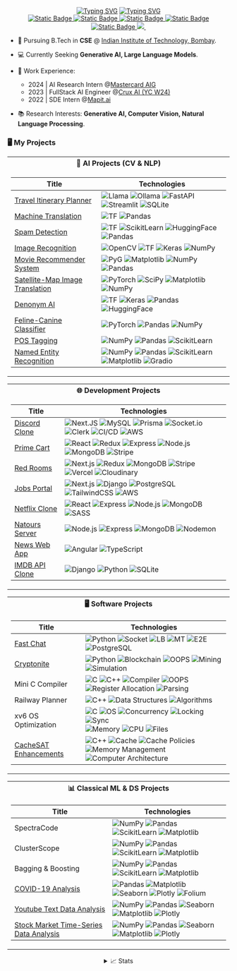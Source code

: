 <p align="center">
<a href="https://github.com/ravindramohith">
<a href="https://git.io/typing-svg"><img src="https://readme-typing-svg.demolab.com?font=Monaco&weight=900&size=30&duration=1&pause=0&color=fd2155&center=true&vCenter=true&repeat=false&width=435&lines=Hi%2C+I'm+Ravindra+Mohith" alt="Typing SVG" /></a>
<a href="https://git.io/typing-svg"><img src="https://readme-typing-svg.demolab.com?font=Monaco&weight=1000&duration=900&pause=500&color=08FDD8&center=true&vCenter=true&random=true&width=435&lines=FullStack+Developer;Competetive+Programmer;Gen+AI+Engineer;Large+Language+Models;Computer+Vision;Natural+Language+Processing" alt="Typing SVG" /></a>
</a>

<br/>

<!-- <img alt="Static Badge" src="https://img.shields.io/badge/AI-CV-red?style=flat-square&logo=googledocs&logoColor=white">
<img alt="Static Badge" src="https://img.shields.io/badge/SDE-CV-red?style=flat-square&logo=googledocs&logoColor=white"> -->

<a href="https://ravindramohith.netlify.app/">
    <img alt="Static Badge" src="https://img.shields.io/badge/Website-8A2BE2?style=flat-square&logo=webauthn&logoColor=white&logoSize=auto">
</a>
<a href="mailto:ravindramohith@gmail.com">
    <img alt="Static Badge" src="https://img.shields.io/badge/Email-red?style=flat-square&logo=gmail&logoColor=white&logoSize=auto">
</a>
<a href="https://www.linkedin.com/in/ravindra-mohith/">
    <img alt="Static Badge" src="https://img.shields.io/badge/Linkedin-blue?style=flat-square&logo=linkedin&logoColor=white&logoSize=auto">
</a>
<a href="https://github.com/ravindramohith">
    <img alt="Static Badge" src="https://img.shields.io/badge/Github-black?style=flat-square&logo=github&logoColor=white">
</a>
<a href="https://leetcode.com/u/the_last_uchiha/">
    <img alt="Static Badge" src="https://img.shields.io/badge/Leetcode-FFA116?style=flat-square&logo=leetcode&logoColor=white">
</a>
<a href="https://github.com/ravindramohith">
    <img src="https://github-stats-alpha.vercel.app/api?username=ravindramohith&cc=22272e&tc=08FDD8&ic=fd2155&bc=0000">
</a>
<a href="https://leetcode.com/u/the_last_uchiha/">
<img src="https://leetcard.jacoblin.cool/the_last_uchiha" alt="">
</a>
</p>


* 📖 Pursuing B.Tech in **CSE** @ [Indian Institute of Technology, Bombay](https://www.iitb.ac.in/).

* 💻 Currently Seeking **Generative AI, Large Language Models**.

* 💼 Work Experience:
    - 2024 | AI Research Intern @[Mastercard AIG](https://www.mastercard.com/global/en/business/overview/ai-garage.html)
    - 2023 | FullStack AI Engineer @[Crux AI (YC W24)](https://www.getcrux.ai/)
    - 2022 | SDE Intern @[Mapit.ai](https://www.linkedin.com/company/mapit-ai/)
* 📚 Research Interests: **Generative AI, Computer Vision, Natural Language Processing**.



### 🖥️ My Projects
<div align="center">
<table>
<tr><th>🤖 AI Projects (CV & NLP)</th></tr>
<tr><td>

|Title | Technologies |
|--|--|
| [Travel Itinerary Planner](https://github.com/ravindramohith/itinerary_planner) | ![Llama](https://img.shields.io/badge/Llama-black?style=flat-square&logo=meta) ![Ollama](https://img.shields.io/badge/Ollama-black?style=flat-square&logo=ollama) ![FastAPI](https://img.shields.io/badge/FastAPI-black?style=flat-square&logo=fastapi) ![Streamlit](https://img.shields.io/badge/Streamlit-black?style=flat-square&logo=streamlit) ![SQLite](https://img.shields.io/badge/SQLite-black?style=flat-square&logo=sqlite) |
| [Machine Translation](https://github.com/ravindramohith/english-hindi-translation) | ![TF](https://img.shields.io/badge/Tensorflow-black?style=flat-square&logo=tensorflow) ![Pandas](https://img.shields.io/badge/Pandas-black?style=flat-square&logo=pandas) |
| [Spam Detection](https://github.com/ravindramohith/Spam_Guard) | ![TF](https://img.shields.io/badge/Tensorflow-black?style=flat-square&logo=tensorflow) ![ScikitLearn](https://img.shields.io/badge/SciKit%20Learn-black?style=flat-square&logo=scikitlearn) ![HuggingFace](https://img.shields.io/badge/Hugging%20Face-black?style=flat-square&logo=huggingface) ![Pandas](https://img.shields.io/badge/Pandas-black?style=flat-square&logo=pandas)  |
| [Image Recognition](https://github.com/ravindramohith/find_me_out) | ![OpenCV](https://img.shields.io/badge/OpenCV-black?style=flat-square&logo=opencv) ![TF](https://img.shields.io/badge/Tensorflow-black?style=flat-square&logo=tensorflow) ![Keras](https://img.shields.io/badge/Keras-black?style=flat-square&logo=keras) ![NumPy](https://img.shields.io/badge/NumPy-black?style=flat-square&logo=numpy)|
| [Movie Recommender System](https://github.com/ravindramohith/movie_recommender_system) | ![PyG](https://img.shields.io/badge/PyG-black?style=flat-square&logo=pyg) ![Matplotlib](https://img.shields.io/badge/Matplotlib-black?style=flat-square&logo=plotly) ![NumPy](https://img.shields.io/badge/NumPy-black?style=flat-square&logo=numpy) ![Pandas](https://img.shields.io/badge/Pandas-black?style=flat-square&logo=pandas) |
| [Satellite-Map Image Translation](https://github.com/ravindramohith/SatelliteMapGAN)| ![PyTorch](https://img.shields.io/badge/PyTorch-black?style=flat-square&logo=pytorch) ![SciPy](https://img.shields.io/badge/SciPy-black?style=flat-square&logo=scipy) ![Matplotlib](https://img.shields.io/badge/Matplotlib-black?style=flat-square&logo=plotly) ![NumPy](https://img.shields.io/badge/NumPy-black?style=flat-square&logo=numpy)|
| [Denonym AI](https://huggingface.co/spaces/lostUchiha/inhabitant-detector/tree/main) | ![TF](https://img.shields.io/badge/TF-black?style=flat-square&logo=tensorflow) ![Keras](https://img.shields.io/badge/Keras-black?style=flat-square&logo=keras) ![Pandas](https://img.shields.io/badge/Pandas-black?style=flat-square&logo=pandas) ![HuggingFace](https://img.shields.io/badge/Hugging%20Face-black?style=flat-square&logo=huggingface) |
| [Feline-Canine Classifier](https://github.com/ravindramohith/Feline-Canine-Classifier) | ![PyTorch](https://img.shields.io/badge/PyTorch-black?style=flat-square&logo=pytorch) ![Pandas](https://img.shields.io/badge/Pandas-black?style=flat-square&logo=pandas) ![NumPy](https://img.shields.io/badge/NumPy-black?style=flat-square&logo=numpy) |
| [POS Tagging](https://github.com/ravindramohith/POS-Tagging) | ![NumPy](https://img.shields.io/badge/NumPy-black?style=flat-square&logo=numpy) ![Pandas](https://img.shields.io/badge/Pandas-black?style=flat-square&logo=pandas) ![ScikitLearn](https://img.shields.io/badge/SciKit%20Learn-black?style=flat-square&logo=scikitlearn) |
| [Named Entity Recognition](https://github.com/ravindramohith/Named-Entity-Recognition) | ![NumPy](https://img.shields.io/badge/NumPy-black?style=flat-square&logo=numpy) ![Pandas](https://img.shields.io/badge/Pandas-black?style=flat-square&logo=pandas) ![ScikitLearn](https://img.shields.io/badge/SciKit%20Learn-black?style=flat-square&logo=scikitlearn) ![Matplotlib](https://img.shields.io/badge/Matplotlib-black?style=flat-square&logo=plotly) ![Gradio](https://img.shields.io/badge/Gradio-black?style=flat-square&logo=gradio) |
</td>
</tr> </table>

<table>
<tr><th>🌐 Development Projects</th></tr>
<tr><td>

|Title | Technologies |
|--|--|
| [Discord Clone](https://github.com/ravindramohith/discord-clone) | ![Next.JS](https://img.shields.io/badge/Next.JS-black?style=flat-square&logo=nextdotjs) ![MySQL](https://img.shields.io/badge/MySQL-black?style=flat-square&logo=mysql) ![Prisma](https://img.shields.io/badge/Prisma-black?style=flat-square&logo=prisma) ![Socket.io](https://img.shields.io/badge/Socket.IO-black?style=flat-square&logo=socketdotio) ![Clerk](https://img.shields.io/badge/Clerk-black?style=flat-square&logo=clerk) ![CI/CD](https://img.shields.io/badge/CI%2FCD-black?style=flat-square&logo=github) ![AWS](https://img.shields.io/badge/AWS-black?style=flat-square&logo=amazonwebservices) |
| [Prime Cart](https://github.com/ravindramohith/prime_cart) | ![React](https://img.shields.io/badge/React.JS-black?style=flat-square&logo=react) ![Redux](https://img.shields.io/badge/Redux-black?style=flat-square&logo=redux) ![Express](https://img.shields.io/badge/Express-black?style=flat-square&logo=express) ![Node.js](https://img.shields.io/badge/Node.JS-black?style=flat-square&logo=nodedotjs) ![MongoDB](https://img.shields.io/badge/MongoDB-black?style=flat-square&logo=mongodb) ![Stripe](https://img.shields.io/badge/Stripe-black?style=flat-square&logo=stripe) |
| [Red Rooms](https://github.com/ravindramohith/red_rooms) | ![Next.js](https://img.shields.io/badge/Next.JS-black?style=flat-square&logo=nextdotjs) ![Redux](https://img.shields.io/badge/Redux-black?style=flat-square&logo=redux) ![MongoDB](https://img.shields.io/badge/MongoDB-black?style=flat-square&logo=mongodb) ![Stripe](https://img.shields.io/badge/Stripe-black?style=flat-square&logo=stripe) ![Vercel](https://img.shields.io/badge/Vercel-black?style=flat-square&logo=vercel) ![Cloudinary](https://img.shields.io/badge/Cloudinary-black?style=flat-square&logo=cloudinary) |
| [Jobs Portal](https://github.com/ravindramohith/JobSphere-jobsPortal) | ![Next.js](https://img.shields.io/badge/Next.JS-black?style=flat-square&logo=nextdotjs) ![Django](https://img.shields.io/badge/Django-black?style=flat-square&logo=django) ![PostgreSQL](https://img.shields.io/badge/PostgreSQL-black?style=flat-square&logo=postgresql) ![TailwindCSS](https://img.shields.io/badge/TailwindCSS-black?style=flat-square&logo=tailwindcss) ![AWS](https://img.shields.io/badge/AWS_S3-black?style=flat-square&logo=amazons3) |
| [Netflix Clone](https://github.com/ravindramohith/NetflixClone) | ![React](https://img.shields.io/badge/React.JS-black?style=flat-square&logo=react) ![Express](https://img.shields.io/badge/Express-black?style=flat-square&logo=express) ![Node.js](https://img.shields.io/badge/Node.JS-black?style=flat-square&logo=nodedotjs) ![MongoDB](https://img.shields.io/badge/MongoDB-black?style=flat-square&logo=mongodb) ![SASS](https://img.shields.io/badge/SASS-black?style=flat-square&logo=sass) |
| [Natours Server](https://github.com/ravindramohith/JobSphere-jobsPortal) | ![Node.js](https://img.shields.io/badge/Node.JS-black?style=flat-square&logo=nodedotjs) ![Express](https://img.shields.io/badge/Express-black?style=flat-square&logo=express) ![MongoDB](https://img.shields.io/badge/MongoDB-black?style=flat-square&logo=mongodb) ![Nodemon](https://img.shields.io/badge/Nodemon-black?style=flat-square&logo=nodemon) |
| [News Web App](https://github.com/ravindramohith/Angular-news-web-app) | ![Angular](https://img.shields.io/badge/Angular-black?style=flat-square&logo=angular) ![TypeScript](https://img.shields.io/badge/TypeScript-black?style=flat-square&logo=typescript) |
| [IMDB API Clone](https://github.com/ravindramohith/IMDB-API_clone) | ![Django](https://img.shields.io/badge/Django-black?style=flat-square&logo=django) ![Python](https://img.shields.io/badge/Python-black?style=flat-square&logo=python) ![SQLite](https://img.shields.io/badge/SQLite-black?style=flat-square&logo=sqlite) |
</td></tr></table>

<table>
<tr><th>🖥️ Software Projects</th></tr>
<tr><td>

|Title | Technologies |
|--|--|
| [Fast Chat](https://github.com/ravindramohith/FastChat) | ![Python](https://img.shields.io/badge/Python-black?style=flat-square&logo=python) ![Socket](https://img.shields.io/badge/Sockets-black?style=flat-square&logo=socketdotio) ![LB](https://img.shields.io/badge/Load%20balancing-black?style=flat-square&logo=serverless) ![MT](https://img.shields.io/badge/Multi%20Threading-black?style=flat-square&logo=gitextensions) ![E2E](https://img.shields.io/badge/E2E%20Encryption-black?style=flat-square&logo=letsencrypt) ![PostgreSQL](https://img.shields.io/badge/PostgreSQL-black?style=flat-square&logo=postgresql) |
| [Cryptonite](https://github.com/ravindramohith/Cyptonite) | ![Python](https://img.shields.io/badge/Python-black?style=flat-square&logo=python) ![Blockchain](https://img.shields.io/badge/Blockchain-black?style=flat-square&logo=bitcoin) ![OOPS](https://img.shields.io/badge/OOPS-black?style=flat-square&logo=bookstack) ![Mining](https://img.shields.io/badge/Selfish%20Mining-black?style=flat-square&logo=ethereum) ![Simulation](https://img.shields.io/badge/Simulation-black?style=flat-square&logo=mingww64) |
| Mini C Compiler | ![C](https://img.shields.io/badge/C%20Language-black?style=flat-square&logo=c) ![C++](https://img.shields.io/badge/C++-black?style=flat-square&logo=cplusplus) ![Compiler](https://img.shields.io/badge/Compiler-black?style=flat-square&logo=compilerexplorer) ![OOPS](https://img.shields.io/badge/OOPS-black?style=flat-square&logo=bookstack) ![Register Allocation](https://img.shields.io/badge/Register%20Allocation-black?style=flat-square&logo=amazonec2) ![Parsing](https://img.shields.io/badge/Parsing-black?style=flat-square&logo=convertio) |
| Railway Planner | ![C++](https://img.shields.io/badge/C++-black?style=flat-square&logo=cplusplus) ![Data Structures](https://img.shields.io/badge/Data%20Structures-black?style=flat-square&logo=databricks) ![Algorithms](https://img.shields.io/badge/Algorithms-black?style=flat-square&logo=algolia) |
| xv6 OS Optimization | ![C](https://img.shields.io/badge/C%20Language-black?style=flat-square&logo=c) ![OS](https://img.shields.io/badge/OS-black?style=flat-square&logo=multisim) ![Concurrency](https://img.shields.io/badge/Concurrency-black?style=flat-square&logo=codacy) ![Locking](https://img.shields.io/badge/Locking-black?style=flat-square&logo=clockify) ![Sync](https://img.shields.io/badge/Synchronization-black?style=flat-square&logo=syncthing) <br/> ![Memory](https://img.shields.io/badge/Memory%20Management-black?style=flat-square&logo=databricks) ![CPU](https://img.shields.io/badge/CPU%20Scheduling-black?style=flat-square&logo=stimulus) ![Files](https://img.shields.io/badge/File%20System-black?style=flat-square&logo=files) |
| [CacheSAT Enhancements](https://github.com/ravindramohith/Champsim) | ![C++](https://img.shields.io/badge/C++-black?style=flat-square&logo=cplusplus) ![Cache](https://img.shields.io/badge/Cache-black?style=flat-square&logo=buffer) ![Cache Policies](https://img.shields.io/badge/Cache%20Policies-black?style=flat-square&logo=cachet) ![Memory Management](https://img.shields.io/badge/Memory%20Management-black?style=flat-square&logo=databricks) ![Computer Architecture](https://img.shields.io/badge/Computer%20Architecture-black?style=flat-square&logo=multisim) |

</td></tr> </table>

<table>
<tr><th>📊 Classical ML & DS Projects</th></tr>
<tr><td>

|Title | Technologies |
|--|--|
| SpectraCode | ![NumPy](https://img.shields.io/badge/NumPy-black?style=flat-square&logo=numpy) ![Pandas](https://img.shields.io/badge/Pandas-black?style=flat-square&logo=pandas) ![ScikitLearn](https://img.shields.io/badge/SciKit%20Learn-black?style=flat-square&logo=scikitlearn) ![Matplotlib](https://img.shields.io/badge/Matplotlib-black?style=flat-square&logo=plotly) |
| ClusterScope | ![NumPy](https://img.shields.io/badge/NumPy-black?style=flat-square&logo=numpy) ![Pandas](https://img.shields.io/badge/Pandas-black?style=flat-square&logo=pandas) ![ScikitLearn](https://img.shields.io/badge/SciKit%20Learn-black?style=flat-square&logo=scikitlearn) ![Matplotlib](https://img.shields.io/badge/Matplotlib-black?style=flat-square&logo=plotly) |
| Bagging & Boosting | ![NumPy](https://img.shields.io/badge/NumPy-black?style=flat-square&logo=numpy) ![Pandas](https://img.shields.io/badge/Pandas-black?style=flat-square&logo=pandas) ![ScikitLearn](https://img.shields.io/badge/SciKit%20Learn-black?style=flat-square&logo=scikitlearn) ![Matplotlib](https://img.shields.io/badge/Matplotlib-black?style=flat-square&logo=plotly) |
| [COVID-19 Analysis](https://github.com/ravindramohith/COVID19_Analysis) | ![Pandas](https://img.shields.io/badge/Pandas-black?style=flat-square&logo=pandas) ![Matplotlib](https://img.shields.io/badge/Matplotlib-black?style=flat-square&logo=plotly) ![Seaborn](https://img.shields.io/badge/Seaborn-black?style=flat-square&logo=python) ![Plotly](https://img.shields.io/badge/Plotly-black?style=flat-square&logo=plotly) ![Folium](https://img.shields.io/badge/Folium-black?style=flat-square&logo=python) |
| [Youtube Text Data Analysis](https://github.com/ravindramohith/Data-Analysis-Projects/tree/main/Text%20Data%20Analysis%20(Youtube%20Case%20Study)) | ![NumPy](https://img.shields.io/badge/NumPy-black?style=flat-square&logo=numpy) ![Pandas](https://img.shields.io/badge/Pandas-black?style=flat-square&logo=pandas) ![Seaborn](https://img.shields.io/badge/Seaborn-black?style=flat-square&logo=python) ![Matplotlib](https://img.shields.io/badge/Matplotlib-black?style=flat-square&logo=plotly) ![Plotly](https://img.shields.io/badge/Plotly-black?style=flat-square&logo=plotly) |
| [Stock Market Time-Series Data Analysis](https://github.com/ravindramohith/Data-Analysis-Projects/blob/main/Time%20Series%20Analysis%20(Stock%20Market%20Case%20Study)/stock_market_analysis.ipynb) | ![NumPy](https://img.shields.io/badge/NumPy-black?style=flat-square&logo=numpy) ![Pandas](https://img.shields.io/badge/Pandas-black?style=flat-square&logo=pandas) ![Seaborn](https://img.shields.io/badge/Seaborn-black?style=flat-square&logo=python) ![Matplotlib](https://img.shields.io/badge/Matplotlib-black?style=flat-square&logo=plotly) ![Plotly](https://img.shields.io/badge/Plotly-black?style=flat-square&logo=plotly) |

</td></tr> </table>

<details>
<summary>📈 Stats</summary>
<br>
My Github Stats

![](http://github-profile-summary-cards.vercel.app/api/cards/profile-details?username=ravindramohith&theme=dracula) 

![](http://github-profile-summary-cards.vercel.app/api/cards/repos-per-language?username=ravindramohith&theme=dracula) 
![](http://github-profile-summary-cards.vercel.app/api/cards/most-commit-language?username=ravindramohith&theme=dracula)
</details>
</div>